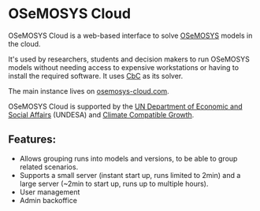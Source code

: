 # OSeMOSYS Cloud

OSeMOSYS Cloud is a web-based interface to solve [OSeMOSYS](http://www.osemosys.org) models in the cloud. 

It's used by researchers, students and decision makers to run OSeMOSYS models
without needing access to expensive workstations or having to install the
required software. It uses [CbC](https://github.com/coin-or/Cbc) as its solver.

The main instance lives on [osemosys-cloud.com](https://www.osemosys-cloud.com).

OSeMOSYS Cloud is supported by the [UN Department of Economic and Social Affairs](https://www.un.org/en/desa) (UNDESA) and [Climate Compatible Growth](https://climatecompatiblegrowth.com/).

## Features:
- Allows grouping runs into models and versions, to be able to group related scenarios.
- Supports a small server (instant start up, runs limited to 2min) and a large
  server (~2min to start up, runs up to multiple hours).
- User management
- Admin backoffice
